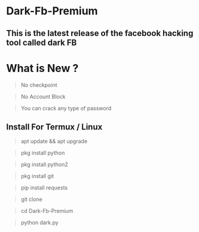 # Dark-Fb-Premium
## This is the latest release of the facebook hacking tool called dark FB

# What is New ?
> No checkpoint

> No Account Block

> You can crack any type of password

## Install For Termux / Linux

> apt update && apt upgrade

> pkg install python

> pkg install python2

> pkg install git

> pip install requests

> git clone 

> cd Dark-Fb-Premium

> python dark.py
